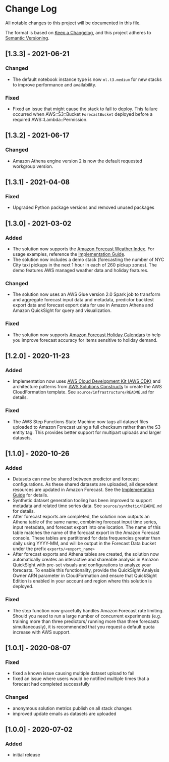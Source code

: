 # Change Log
All notable changes to this project will be documented in this file.

The format is based on [Keep a Changelog](https://keepachangelog.com/en/1.0.0/),
and this project adheres to [Semantic Versioning](https://semver.org/spec/v2.0.0.html).

## [1.3.3] - 2021-06-21
### Changed
- The default notebook instance type is now `ml.t3.medium` for new stacks to improve performance and availability.
### Fixed
- Fixed an issue that might cause the stack to fail to deploy. This failure occurred when AWS::S3::Bucket 
`ForecastBucket` deployed before a required AWS::Lambda::Permission.

## [1.3.2] - 2021-06-17
### Changed
- Amazon Athena engine version 2 is now the default requested workgroup version.

## [1.3.1] - 2021-04-08
### Fixed
- Upgraded Python package versions and removed unused packages

## [1.3.0] - 2021-03-02
### Added
- The solution now supports the [Amazon Forecast Weather Index](https://aws.amazon.com/blogs/machine-learning/amazon-forecast-weather-index-automatically-include-local-weather-to-increase-your-forecasting-model-accuracy/).
For usage examples, reference the [Implementation Guide](https://docs.aws.amazon.com/solutions/latest/improving-forecast-accuracy-with-machine-learning/welcome.html).
- The solution now includes a demo stack (forecasting the number of NYC City taxi pickups in the next 1 hour in each of
260 pickup zones). The demo features AWS managed weather data and holiday features.
### Changed
- The solution now uses an AWS Glue version 2.0 Spark job to transform and aggregate forecast input data and metadata, 
predictor backtest export data and forecast export data for use in Amazon Athena and Amazon QuickSight for query and
visualization.
### Fixed 
- The solution now supports [Amazon Forecast Holiday Calendars](https://aws.amazon.com/about-aws/whats-new/2020/08/amazon-forecast-adds-holiday-calendars-for-66-countries/) 
to help you improve forecast accuracy for items sensitive to holiday demand.

## [1.2.0] - 2020-11-23
### Added
- Implementation now uses [AWS Cloud Development Kit (AWS CDK)](https://aws.amazon.com/cdk/)
and architecture patterns from [AWS Solutions Constructs](https://aws.amazon.com/solutions/constructs/) to create the 
AWS CloudFormation template. See `source/infrastructure/README.md` for details.
### Fixed
- The AWS Step Functions State Machine now tags all dataset files uploaded to Amazon Forecast using a full checksum
rather than the S3 entity tag. This provides better support for multipart uploads and larger datasets. 

## [1.1.0] - 2020-10-26
### Added
- Datasets can now be shared between predictor and forecast configurations. As these shared datasets are uploaded, all
 dependent resources are updated in Amazon Forecast. See the 
 [Implementation Guide](https://docs.aws.amazon.com/solutions/latest/improving-forecast-accuracy-with-machine-learning/welcome.html)
 for details.
- Synthetic dataset generation tooling has been improved to support metadata and related time series data. See 
`source/synthetic/README.md` for details.
- After forecast exports are completed, the solution now outputs an Athena table of the same name, combining forecast 
input time series, input metadata, and forecast export into one location. The name of this table matches the name of 
the forecast export in the Amazon Forecast console. These tables are partitioned for data frequencies greater than 
daily using YYYY-MM, and will be output in the Forecast Data bucket under the prefix `exports/<export_name>`
- After forecast exports and Athena tables are created, the solution now automatically creates an interactive and
shareable analysis in Amazon QuickSight with pre-set visuals and configurations to analyze your forecasts. To enable
this functionality, provide the QuickSight Analysis Owner ARN parameter in CloudFormation and ensure that QuickSight
Edition is enabled in your account and region where this solution is deployed.
### Fixed
- The step function now gracefully handles Amazon Forecast rate limiting. Should you need to run a large number of 
concurrent experiments (e.g. training more than three predictors/ running more than three forecasts simultaneously), 
it is recommended that you request a default quota increase with AWS support.  

## [1.0.1] - 2020-08-07
### Fixed
- fixed a known issue causing multiple dataset upload to fail
- fixed an issue where users would be notified multiple times that a forecast had completed successfully   
### Changed
- anonymous solution metrics publish on all stack changes
- improved update emails as datasets are uploaded


## [1.0.0] - 2020-07-02
### Added
- initial release

